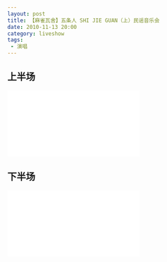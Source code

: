 ```yaml
---
layout: post
title: 【麻雀瓦舍】五条人 SHI JIE GUAN（上）民谣音乐会
date: 2010-11-13 20:00
category: liveshow
tags:
 - 演唱
---
```

## 上半场

<div class="iframe-container">
<iframe class="responsive-iframe" src="//player.bilibili.com/player.html?aid=841919842&bvid=BV1N54y1v7df&cid=232067648&page=1" frameborder="no" allowfullscreen="true"></iframe>
</div>

## 下半场

<div class="iframe-container">
<iframe class="responsive-iframe" src="//player.bilibili.com/player.html?aid=414407743&bvid=BV1NV411S7Hh&cid=232159807&page=1" frameborder="no" allowfullscreen="true"></iframe>
</div>